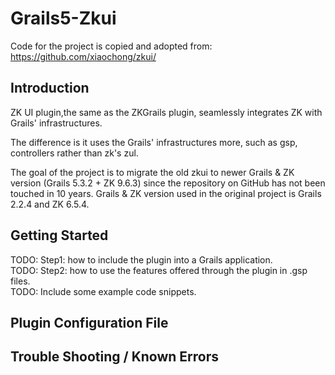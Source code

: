 # Grails5-Zkui

Code for the project is copied and adopted from: https://github.com/xiaochong/zkui/

## Introduction

ZK UI plugin,the same as the ZKGrails plugin, seamlessly integrates ZK with Grails' infrastructures. 

The difference is it uses the Grails' infrastructures more, such as gsp, controllers rather than zk's zul.

The goal of the project is to migrate the old zkui to newer Grails & ZK version (Grails 5.3.2 + ZK 9.6.3) since the repository on GitHub has not been touched in 10 years. Grails & ZK version used in the original
project is Grails 2.2.4 and ZK 6.5.4.

## Getting Started

TODO: Step1: how to include the plugin into a Grails application. \
TODO: Step2: how to use the features offered through the plugin in .gsp files. \
TODO: Include some example code snippets. 

## Plugin Configuration File 

## Trouble Shooting / Known Errors